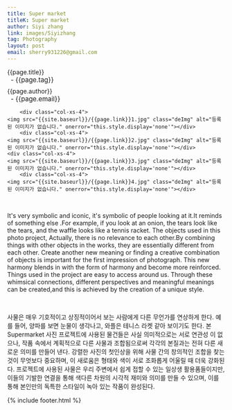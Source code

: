 ```yaml
---
title: Super market
titleK: Super market
author: Siyi zhang
link: images/Siyizhang
tag: Photography
layout: post
email: sherry931226@gmail.com
---	
```


<div class="container">

<div class="deDep">
{{page.title}}<br>
<p style="font-size:15px; margin:0px; padding:0px 0px 0px 8px; margin:0px 0px 8px 0px;">- {{page.tag}}</p>
{{page.author}}<br>
<p style="font-size:15px; margin:0px; padding:0px 0px 0px 8px;">- {{page.email}}</p>
</div>


<div class="row" class="imgcolor">
	
		<div class="col-xs-4">
	<img src="{{site.baseurl}}/{{page.link}}1.jpg" class="deImg" alt="등록된 이미지가 없습니다." onerror="this.style.display='none'"></div>
		<div class="col-xs-4">
	<img src="{{site.baseurl}}/{{page.link}}2.jpg" class="deImg" alt="등록된 이미지가 없습니다." onerror="this.style.display='none'"></div>
	<div class="col-xs-4">
	<img src="{{site.baseurl}}/{{page.link}}3.jpg" class="deImg" alt="등록된 이미지가 없습니다." onerror="this.style.display='none'"></div>
		<div class="col-xs-4">
	<img src="{{site.baseurl}}/{{page.link}}4.jpg" class="deImg" alt="등록된 이미지가 없습니다." onerror="this.style.display='none'"></div>
	
</div>
<br>

<div class="det lato">


It's very symbolic and iconic, it's symbolic of people looking at it.It reminds of something else .For example, if you look at an onion, the tears look like the tears, and the waffle looks like a tennis racket.
The objects used in this photo project, Actually, there is no relevance to each other.By combining things with other objects in the works, they are essentially different from each other.
Create another new meaning or finding a creative combination of objects is important for the first impression of  photograph.
This new harmony blends in with the form of harmony and become more reinforced.
Things used in the project are easy to access around us.
Through these whimsical connections, different perspectives and meaningful meanings can be created,and this is achieved by the creation of a unique style.



</div>

<br>

<div class="noto">

사물은 매우 기호적이고 상징적이어서 보는 사람에게
다른 무언가를 연상하게 한다.
예를 들어, 양파를 보면 눈물이 생각나고, 와플은 테니스 라켓 같아 보이기도 한다.
본 Supermarket 사진 프로젝트에 사용된 물건들은
사실 의미적으로는 서로 연관성 이 없으나,
작품 속에서 계획적으로 다른 사물과 조합됨으로써 각각의 본질과는 전혀
다른 새로운 의미를 만들어 낸다. 강렬한 사진의 첫인상을 위해 사물 간의 창의적인 조합을 찾는 것이 무엇보다 중요하며,
이 새로움은 형태와 색이 서로 조화롭게 어울릴
때 더욱 강화된다. 프로젝트에 사용된 사물은 우리 주변에서 쉽게 접할 수 있는 일상생
활용품들이지만,
이들의 기발한 연결을 통해 색다른 차원의 시각적 재미와 의미를 만들 수 있으며, 이를 통해 본인만의 독특한 스타일이 녹아 있는 작품이 완성된다.


</div>
 {% include footer.html %}